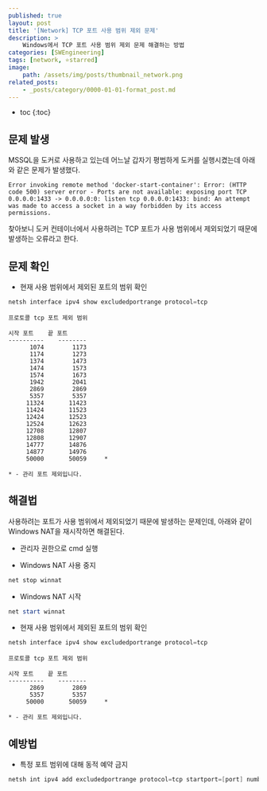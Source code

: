 ```yaml
---
published: true
layout: post
title: '[Network] TCP 포트 사용 범위 제외 문제'
description: >
    Windows에서 TCP 포트 사용 범위 제외 문제 해결하는 방법
categories: [SWEngineering]
tags: [network, ⭐starred]
image:
    path: /assets/img/posts/thumbnail_network.png
related_posts:
    - _posts/category/0000-01-01-format_post.md
---
```

* toc
{:toc}

## 문제 발생

MSSQL을 도커로 사용하고 있는데 어느날 갑자기 평범하게 도커를 실행시켰는데 아래와 같은 문제가 발생했다.  

```
Error invoking remote method 'docker-start-container': Error: (HTTP code 500) server error - Ports are not available: exposing port TCP 0.0.0.0:1433 -> 0.0.0.0:0: listen tcp 0.0.0.0:1433: bind: An attempt was made to access a socket in a way forbidden by its access permissions.
```

찾아보니 도커 컨테이너에서 사용하려는 TCP 포트가 사용 범위에서 제외되었기 때문에 발생하는 오류라고 한다.  

## 문제 확인

- 현재 사용 범위에서 제외된 포트의 범위 확인

```powershell
netsh interface ipv4 show excludedportrange protocol=tcp
```
```
프로토콜 tcp 포트 제외 범위

시작 포트    끝 포트
----------    --------
      1074        1173
      1174        1273
      1374        1473
      1474        1573
      1574        1673
      1942        2041
      2869        2869
      5357        5357
     11324       11423
     11424       11523
     12424       12523
     12524       12623
     12708       12807
     12808       12907
     14777       14876
     14877       14976
     50000       50059     *

* - 관리 포트 제외입니다.
```

## 해결법

사용하려는 포트가 사용 범위에서 제외되었기 때문에 발생하는 문제인데, 아래와 같이 Windows NAT을 재시작하면 해결된다.  

- 관리자 권한으로 cmd 실행

- Windows NAT 사용 중지

```powershell
net stop winnat
```

- Windows NAT 시작

```powershell
net start winnat
```

- 현재 사용 범위에서 제외된 포트의 범위 확인

```powershell
netsh interface ipv4 show excludedportrange protocol=tcp
```
```
프로토콜 tcp 포트 제외 범위

시작 포트    끝 포트
----------    --------
      2869        2869
      5357        5357
     50000       50059     *

* - 관리 포트 제외입니다.
```

## 예방법

- 특정 포트 범위에 대해 동적 예약 금지

```powershell
netsh int ipv4 add excludedportrange protocol=tcp startport=[port] numberofports=[int]
```